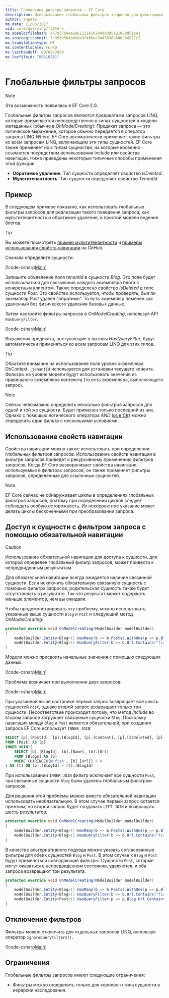 ```yaml
---
title: Глобальные фильтры запросов — EF Core
description: Использование глобальных фильтров запросов для фильтрации результатов в Entity Framework Core
author: anpete
ms.date: 11/03/2017
uid: core/querying/filters
ms.openlocfilehash: d5793760ea2e61111416284db8d5a8102dd51a41
ms.sourcegitcommit: 7c3939504bb9da3f46bea3443638b808c04227c2
ms.translationtype: HT
ms.contentlocale: ru-RU
ms.lasthandoff: 09/09/2020
ms.locfileid: "89616391"
---
```

# <a name="global-query-filters"></a>Глобальные фильтры запросов

> [!NOTE]
> Эта возможность появилась в EF Core 2.0.

Глобальные фильтры запросов являются предикатами запросов LINQ, которые применяются непосредственно в типах сущностей в модели метаданных (обычно в *OnModelCreating*). Предикат запроса — это логическое выражение, которое обычно передается в оператор запроса LINQ *Where*.  EF Core автоматически применяет такие фильтры ко всем запросам LINQ, включающим эти типы сущностей.  EF Core также применяет их к типам сущностей, на которые косвенно ссылаются посредством использования Include или свойства навигации. Ниже приведены некоторые типичные способы применения этой функции.

* **Обратимое удаление**. Тип сущности определяет свойство *IsDeleted*.
* **Мультитенантность**. Тип сущности определяет свойство *TenantId*.

## <a name="example"></a>Пример

В следующем примере показано, как использовать глобальные фильтры запросов для реализации такого поведения запроса, как мультитенантность и обратимое удаление, в простой модели ведения блогов.

> [!TIP]
> Вы можете посмотреть [пример мультитенантности](https://github.com/dotnet/EntityFramework.Docs/tree/master/samples/core/QueryFilters) и [примеры использования свойств навигации](https://github.com/dotnet/EntityFramework.Docs/tree/master/samples/core/QueryFiltersNavigations) на GitHub.

Сначала определите сущности:

[!code-csharp[Main](../../../samples/core/QueryFilters/Program.cs#Entities)]

Запишите объявление поля _tenantId_ в сущности _Blog_. Это поле будет использоваться для связывания каждого экземпляра блога с конкретным клиентом. Также определено свойство _IsDeleted_ в типе сущности _Post_. Это свойство используется, чтобы проверять, был ли экземпляр _Post_ удален "обратимо". То есть экземпляр помечен как удаленный без физического удаления базовых данных.

Затем настройте фильтры запросов в _OnModelCreating_, используя API `HasQueryFilter`.

[!code-csharp[Main](../../../samples/core/QueryFilters/Program.cs#Configuration)]

Выражения предиката, поступающие в вызовы _HasQueryFilter_, будут автоматически применяться ко всем запросам LINQ для этих типов.

> [!TIP]
> Обратите внимание на использование поля уровня экземпляра DbContext. `_tenantId` используется для установки текущего клиента. Фильтры на уровне модели будут использовать значение из правильного экземпляра контекста (то есть экземпляра, выполняющего запрос).

> [!NOTE]
> Сейчас невозможно определить несколько фильтров запросов для одной и той же сущности. Будет применен только последний из них. Однако с помощью логического оператора _AND_ ([`&&` в C#](/dotnet/csharp/language-reference/operators/boolean-logical-operators#conditional-logical-and-operator-)) можно определить один фильтр с несколькими условиями.

## <a name="use-of-navigations"></a>Использование свойств навигации

Свойства навигации можно также использовать при определении глобальных фильтров запросов. Использование свойств навигации в фильтре запросов приведет к рекурсивному применению фильтров запросов. Когда EF Core разворачивает свойства навигации, используемые в фильтрах запросов, он также применяет фильтры запросов, определенные для ссылочных сущностей.

> [!NOTE]
> EF Core сейчас не обнаруживает циклы в определениях глобальных фильтров запросов, поэтому при определении циклов следует соблюдать особую осторожность. Их некорректное указание может делать циклы бесконечными при преобразовании запроса.

## <a name="accessing-entity-with-query-filter-using-required-navigation"></a>Доступ к сущности с фильтром запроса с помощью обязательной навигации

> [!CAUTION]
> Использование обязательной навигации для доступа к сущности, для которой определен глобальный фильтр запросов, может привести к непредвиденным результатам.

Для обязательной навигации всегда ожидается наличие связанной сущности. Если исключить обязательную связанную сущность с помощью фильтра запросов, родительская сущность также будет отсутствовать в результате. Так что результат может содержать меньше элементов, чем вы ожидали.

Чтобы продемонстрировать эту проблему, можно использовать указанные выше сущности `Blog` и `Post` и следующий метод _OnModelCreating_:

```csharp
protected override void OnModelCreating(ModelBuilder modelBuilder)
{
    modelBuilder.Entity<Blog>().HasMany(b => b.Posts).WithOne(p => p.Blog).IsRequired();
    modelBuilder.Entity<Blog>().HasQueryFilter(b => b.Url.Contains("fish"));
}
```

Модели можно присвоить начальные значения с помощью следующих данных:

[!code-csharp[Main](../../../samples/core/QueryFiltersNavigations/Program.cs#SeedData)]

Проблема возникает при выполнении двух запросов:

[!code-csharp[Main](../../../samples/core/QueryFiltersNavigations/Program.cs#Queries)]

При указанной выше настройке первый запрос возвращает все шесть сущностей `Post`, однако второй запрос возвращает только три сущности. Несоответствие происходит потому, что метод _Include_ во втором запросе загружает связанные сущности `Blog`. Поскольку навигация между `Blog` и `Post` является обязательной, при создании запроса EF Core использует `INNER JOIN`:

```SQL
SELECT [p].[PostId], [p].[BlogId], [p].[Content], [p].[IsDeleted], [p].[Title], [t].[BlogId], [t].[Name], [t].[Url]
FROM [Post] AS [p]
INNER JOIN (
    SELECT [b].[BlogId], [b].[Name], [b].[Url]
    FROM [Blogs] AS [b]
    WHERE CHARINDEX(N'fish', [b].[Url]) > 0
) AS [t] ON [p].[BlogId] = [t].[BlogId]
```

При использовании `INNER JOIN` фильтр исключает все сущности `Post`, чьи связанные сущности `Blog` были удалены глобальным фильтром запросов.

Для решения этой проблемы можно вместо обязательной навигации использовать необязательную.
В этом случае первый запрос остается прежним, но второй запрос будет создавать `LEFT JOIN` и возвращать шесть результатов.

```csharp
protected override void OnModelCreating(ModelBuilder modelBuilder)
{
    modelBuilder.Entity<Blog>().HasMany(b => b.Posts).WithOne(p => p.Blog).IsRequired(false);
    modelBuilder.Entity<Blog>().HasQueryFilter(b => b.Url.Contains("fish"));
}
```

В качестве альтернативного подхода можно указать согласованные фильтры для обеих сущностей `Blog` и `Post`.
В этом случае к `Blog` и `Post` будут применяться совпадающие фильтры. Сущности `Post`, которые могут оказаться в непредвиденном состоянии, удаляются, и оба запроса возвращают три результата.

```csharp
protected override void OnModelCreating(ModelBuilder modelBuilder)
{
    modelBuilder.Entity<Blog>().HasMany(b => b.Posts).WithOne(p => p.Blog).IsRequired();
    modelBuilder.Entity<Blog>().HasQueryFilter(b => b.Url.Contains("fish"));
    modelBuilder.Entity<Post>().HasQueryFilter(p => p.Blog.Url.Contains("fish"));
}
```

## <a name="disabling-filters"></a>Отключение фильтров

Фильтры можно отключить для отдельных запросов LINQ, используя оператор `IgnoreQueryFilters()`.

[!code-csharp[Main](../../../samples/core/QueryFilters/Program.cs#IgnoreFilters)]

## <a name="limitations"></a>Ограничения

Глобальные фильтры запросов имеют следующие ограничения:

* Фильтры можно определить только для корневого типа сущности в иерархии наследования.
